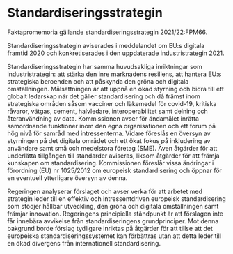 # Standardiseringsstrategin

Faktapromemoria gällande standardiseringsstrategin 2021/22:FPM66.

Standardiseringsstrategin aviserades i meddelandet om EU:s digitala framtid 2020 och konkretiserades i den uppdaterade industristrategin 2021.

Standardiseringsstrategin har samma huvudsakliga inriktningar som industristrategin: att stärka den inre marknadens resiliens, att hantera EU:s strategiska beroenden och att påskynda den gröna och digitala omställningen. Målsättningen är att uppnå en ökad styrning och bidra till ett globalt ledarskap när det gäller standardisering och då främst inom strategiska områden såsom vacciner och läkemedel för covid-19, kritiska råvaror, vätgas, cement, halvledare, interoperabilitet samt delning och återanvändning av data. Kommissionen avser för ändamålet inrätta samordnande funktioner inom den egna organisationen och ett forum på hög nivå för samråd med intressenterna. Vidare föreslås en översyn av styrningen på det digitala området och ett ökat fokus på inkludering av användare samt små och medelstora företag (SME). Även åtgärder för att underlätta tillgången till standarder aviseras, liksom åtgärder för att främja kunskapen om standardisering. Kommissionen föreslår vissa ändringar i förordning (EU) nr 1025/2012 om europeisk standardisering och öppnar för en eventuell ytterligare översyn av denna.

Regeringen analyserar förslaget och avser verka för att arbetet med strategin leder till en effektiv och intressentdriven europeisk standardisering som stödjer hållbar utveckling, den gröna och digitala omställningen samt främjar innovation. Regeringens principiella ståndpunkt är att förslagen inte får innebära avvikelse från standardiseringens grundprinciper. Mot denna bakgrund borde förslag tydligare inriktas på åtgärder för att tillse att det europeiska standardiseringssystemet kan förbättras utan att detta leder till en ökad divergens från internationell standardisering.
